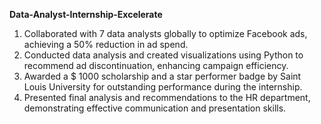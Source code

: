 **Data-Analyst-Internship-Excelerate**
1. Collaborated with 7 data analysts globally to optimize Facebook ads, achieving a 50% reduction in ad spend.
2. Conducted data analysis and created visualizations using Python to recommend ad discontinuation, enhancing campaign efficiency.
3. Awarded a $ 1000 scholarship and a star performer badge by Saint Louis University for outstanding performance during the internship.
4. Presented final analysis and recommendations to the HR department, demonstrating effective communication and
presentation skills.
